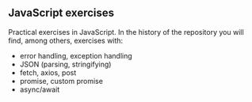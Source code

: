 ## **JavaScript exercises**


Practical exercises in JavaScript. In the history of the repository you will find, among others, exercises with: 

- error handling, exception handling
- JSON (parsing, stringifying)
- fetch, axios, post
- promise, custom promise
- async/await